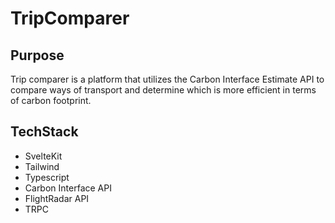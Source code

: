 # TripComparer

## Purpose

Trip comparer is a platform that utilizes the Carbon Interface Estimate API to compare ways of transport and determine which is more efficient in terms of carbon footprint.

## TechStack

- SvelteKit
- Tailwind
- Typescript
- Carbon Interface API
- FlightRadar API
- TRPC
